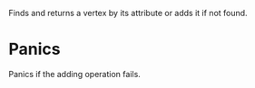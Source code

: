 Finds and returns a vertex by its attribute or adds it if not found.

# Panics

Panics if the adding operation fails.
